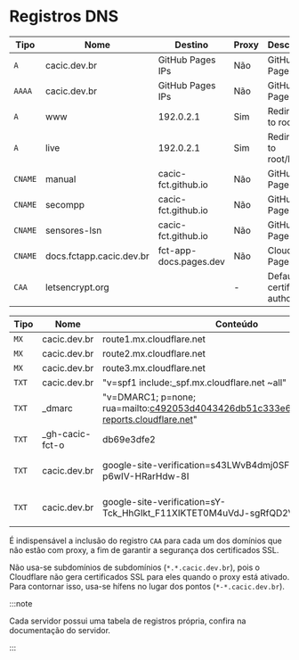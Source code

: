 # Registros DNS

| Tipo    | Nome                     | Destino                | Proxy | Descrição                     |
| ------- | ------------------------ | ---------------------- | ----- | ----------------------------- |
| `A`     | cacic.dev.br             | GitHub Pages IPs       | Não   | GitHub Page                   |
| `AAAA`  | cacic.dev.br             | GitHub Pages IPs       | Não   | GitHub Page                   |
| `A`     | www                      | 192.0.2.1              | Sim   | Redirect to root              |
| `A`     | live                     | 192.0.2.1              | Sim   | Redirect to root/live         |
| `CNAME` | manual                   | cacic-fct.github.io    | Não   | GitHub Page                   |
| `CNAME` | secompp                  | cacic-fct.github.io    | Não   | GitHub Page                   |
| `CNAME` | sensores-lsn             | cacic-fct.github.io    | Não   | GitHub Page                   |
| `CNAME` | docs.fctapp.cacic.dev.br | fct-app-docs.pages.dev | Não   | Cloudflare Pages              |
| `CAA`   | letsencrypt.org          |                        | -     | Default certificate authority |

| Tipo  | Nome             | Conteúdo                                                                                     | Prioridade | Descrição              |
| ----- | ---------------- | -------------------------------------------------------------------------------------------- | ---------- | ---------------------- |
| `MX`  | cacic.dev.br     | route1.mx.cloudflare.net                                                                     | 39         | Email routing          |
| `MX`  | cacic.dev.br     | route2.mx.cloudflare.net                                                                     | 19         | Email routing          |
| `MX ` | cacic.dev.br     | route3.mx.cloudflare.net                                                                     | 76         | Email routing          |
| `TXT` | cacic.dev.br     | "v=spf1 include:\_spf.mx.cloudflare.net ~all"                                                |            | Email routing          |
| `TXT` | \_dmarc          | "v=DMARC1; p=none; rua=mailto:c492053d4043426db51c333e61dc665d@dmarc-reports.cloudflare.net" |            | DMARC Management       |
| `TXT` | \_gh-cacic-fct-o | db69e3dfe2                                                                                   |            | GitHub ownership       |
| `TXT` | cacic.dev.br     | google-site-verification=s43LWvB4dmj0SFpw46-5FxO411-p6wIV-HRarHdw-8I                         |            | Google ownership CACiC |
| `TXT` | cacic.dev.br     | google-site-verification=sY-Tck_HhGIkt_F11XIKTET0M4uVdJ-sgRfQD2Vs9a0                         |            | Google ownership Renan |

É indispensável a inclusão do registro `CAA` para cada um dos domínios que não estão com proxy, a fim de garantir a segurança dos certificados SSL.

Não usa-se subdomínios de subdomínios (`*.*.cacic.dev.br`), pois o Cloudflare não gera certificados SSL para eles quando o proxy está ativado.  
Para contornar isso, usa-se hífens no lugar dos pontos (`*-*.cacic.dev.br`).

:::note

Cada servidor possui uma tabela de registros própria, confira na documentação do servidor.

:::
